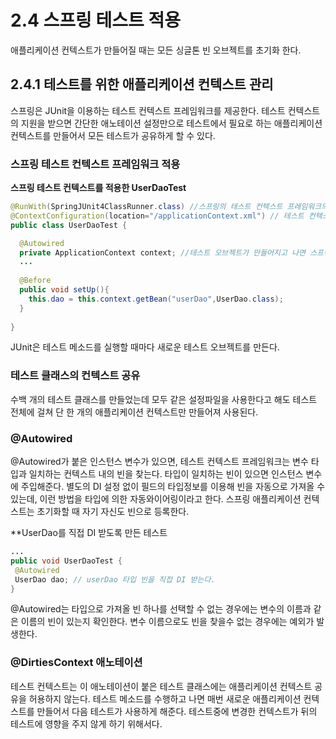 # 2.4 스프링 테스트 적용
애플리케이션 컨텍스트가 만들어질 때는 모든 싱글톤 빈 오브젝트를 초기화 한다.

## 2.4.1 테스트를 위한 애플리케이션 컨텍스트 관리
 스프링은 JUnit을 이용하는 테스트 컨텍스트 프레임워크를 제공한다. 
테스트 컨텍스트의 지원을 받으면 간단한 애노테이션 설정만으로 테스트에서 필요로 하는 애플리케이션
컨텍스트를 만들어서 모든 테스트가 공유하게 할 수 있다.

### 스프링 테스트 컨텍스트 프레임워크 적용
**스프링 테스트 컨텍스트를 적용한 UserDaoTest**

```java
@RunWith(SpringJUnit4ClassRunner.class) //스프링의 테스트 컨텍스트 프레임워크의 JUnit 확장기능 지정
@ContextConfiguration(location="/applicationContext.xml") // 테스트 컨텍스트가 자동으로 만들어줄 애플리케이션 컨텍스트의 위치 지정
public class UserDaoTest {

  @Autowired
  private ApplicationContext context; //테스트 오브젝트가 만들어지고 나면 스프링 테스트 컨텍스트에 의해 자동으로 값이 주입된다.
  ...
  
  @Before
  public void setUp(){
    this.dao = this.context.getBean("userDao",UserDao.class);
  }
  
}
```
JUnit은 테스트 메소드를 실행할 때마다 새로운 테스트 오브젝트를 만든다.

### 테스트 클래스의 컨텍스트 공유
 수백 개의 테스트 클래스를 만들었는데 모두 같은 설정파일을 사용한다고 해도 테스트 전체에 걸쳐 단 한 개의 애플리케이션 
 컨텍스트만 만들어져 사용된다.
 
 ### @Autowired
 @Autowired가 붙은 인스턴스 변수가 있으면, 테스트 컨텍스트 프레임워크는 변수 타입과 일치하는 컨텍스트 내의 빈을 찾는다.
 타입이 일치하는 빈이 있으면 인스턴스 변수에 주입해준다.
 별도의  DI 설정 없이 필드의 타입정보를 이용해 빈을 자동으로 가져올 수 있는데, 이런 방법을 타입에 의한 자동와이어링이라고 한다.
 스프링 애플리케이션 컨텍스트는 초기화할 때 자기 자신도 빈으로 등록한다.
 
 **UserDao를 직접 DI 받도록 만든 테스트
 
 ```java
 ...
 public void UserDaoTest {
  @Autowired
  UserDao dao; // userDao 타입 빈을 직접 DI 받는다.
 }
 ```
 
 @Autowired는 타입으로 가져올 빈 하나를 선택할 수 없는 경우에는 변수의 이름과 같은 이름의 빈이 있는지 확인한다.
 변수 이름으로도 빈을 찾을수 없는 경우에는 예외가 발생한다.
 
 
 ### @DirtiesContext 애노테이션
 테스트 컨텍스트는 이 애노테이션이 붙은 테스트 클래스에는 애플리케이션 컨텍스트 공유을 허용하지 않는다.
 테스트 메소드를 수행하고 나면 매번 새로운 애플리케이션 컨텍스트를 만들어서 다음 테스트가 사용하게 해준다.
 테스트중에 변경한 컨텍스트가 뒤의 테스트에 영향을 주지 않게 하기 위해서다.
